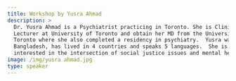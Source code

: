 ```yaml
---
title: Workshop by Yusra Ahmad
description: >
  Dr. Yusra Ahmad is a Psychiatrist practicing in Toronto. She is Clinical
  Lecturer at University of Toronto and obtain her MD from the University of
  Toronto where she also completed a residency in psychiatry.  Yusra was born in
  Bangladesh, has lived in 4 countries and speaks 5 languages.  She is deeply
  interested in the intersection of social justice issues and mental healthcare.
image: /img/yusra ahmad.jpg
type: speaker
---
```



